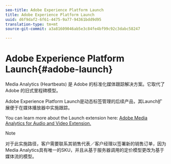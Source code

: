 ```yaml
---
seo-title: Adobe Experience Platform Launch
title: Adobe Experience Platform Launch
uuid: d6f9daf2-6f61-4475-9a77-94361bdd9d95
translation-type: tm+mt
source-git-commit: a3a81609046ab5e3c84fe4bf99c92c3dabc58247

---
```



# Adobe Experience Platform Launch{#adobe-launch}

Media Analytics (Heartbeats) 是 Adobe 的标准化媒体跟踪解决方案。它取代了 Adobe 的旧式里程碑模型。

Adobe Experience Platform Launch是动态标签管理的后续产品，其Launch扩展便于在媒体播放器中实施跟踪。

You can learn more about the Launch extension here: [Adobe Media Analytics for Audio and Video Extension.](https://docs.adobe.com/content/help/en/launch/using/extensions-ref/adobe-extension/media-analytics-extension/overview.html)

>[!NOTE]
>
>对于此实施路径，客户需要联系其销售代表／客户经理以签署新的销售订单，因为Media Analytics具有唯一的SKU，并且从基于服务器调用的定价模型更改为基于媒体流的模型。

